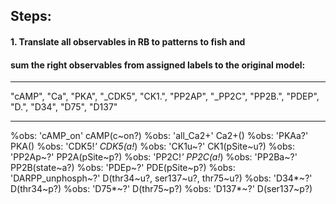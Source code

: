 ## Steps:
#### 1. Translate all observables in RB to patterns to fish and
####  sum the right observables from assigned labels to the original model:

-----------------------------------------------------------------------------
"cAMP", "Ca", "PKA", "_CDK5", "CK1.", "PP2AP", "_PP2C", "PP2B.", "PDEP", "D.",
"D34", "D75", "D137"

-----------------------------------------------------------------------------
%obs: 'cAMP_on' cAMP(c~on?)
%obs: 'all_Ca2+' Ca2+()
%obs: 'PKAa?' PKA()
%obs: 'CDK5!_' CDK5(a!_)
%obs: 'CK1u~?' CK1(pSite~u?)
%obs: 'PP2Ap~?' PP2A(pSite~p?)
%obs: 'PP2C!_' PP2C(a!_)
%obs: 'PP2Ba~?' PP2B(state~a?)
%obs: 'PDEp~?' PDE(pSite~p?)
%obs: 'DARPP_unphosph~?' D(thr34~u?, ser137~u?, thr75~u?)
%obs: 'D34*~?' D(thr34~p?)
%obs: 'D75*~?' D(thr75~p?)
%obs: 'D137*~?' D(ser137~p?)
